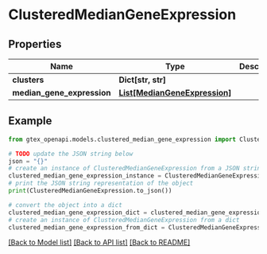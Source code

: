 # ClusteredMedianGeneExpression


## Properties

Name | Type | Description | Notes
------------ | ------------- | ------------- | -------------
**clusters** | **Dict[str, str]** |  | [optional] 
**median_gene_expression** | [**List[MedianGeneExpression]**](MedianGeneExpression.md) |  | 

## Example

```python
from gtex_openapi.models.clustered_median_gene_expression import ClusteredMedianGeneExpression

# TODO update the JSON string below
json = "{}"
# create an instance of ClusteredMedianGeneExpression from a JSON string
clustered_median_gene_expression_instance = ClusteredMedianGeneExpression.from_json(json)
# print the JSON string representation of the object
print(ClusteredMedianGeneExpression.to_json())

# convert the object into a dict
clustered_median_gene_expression_dict = clustered_median_gene_expression_instance.to_dict()
# create an instance of ClusteredMedianGeneExpression from a dict
clustered_median_gene_expression_from_dict = ClusteredMedianGeneExpression.from_dict(clustered_median_gene_expression_dict)
```
[[Back to Model list]](../README.md#documentation-for-models) [[Back to API list]](../README.md#documentation-for-api-endpoints) [[Back to README]](../README.md)


